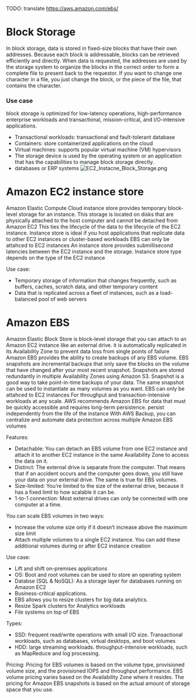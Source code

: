 TODO: translate
https://aws.amazon.com/ebs/

# Block Storage
In block storage, data is stored in fixed-size blocks that have their own addresses.
Because each block is addressable, blocks can be retrieved efficiently and directly.
When data is requested, the addresses are used by the storage system to organize the blocks in the correct order to form a complete file to present back to the requestor.
If you want to change one character in a file, you just change the block, or the piece of the file, that contains the character.

### Use case
block storage is optimized for low-latency operations, high-performance enterprise workloads and transactional, mission-critical, and I/O-intensive applications.
- Transactional workloads: transactional and fault-tolerant database
- Containers: store containerized applications on the cloud
- Virtual machines: supports popular virtual machine (VM) hypervisors
- The storage device is used by the operating system or an application that has the capabilities to manage block storage directly. 
- databases or ERP systems
![EC2_Instacne_Block_Storage.png](/img/EC2_Instacne_Block_Storage.png)

# Amazon EC2 instance store

Amazon Elastic Compute Cloud instance store provides temporary block-level storage for an instance.
This storage is located on disks that are physically attached to the host computer and cannot be detached from Amazon EC2
This ties the lifecycle of the data to the lifecycle of the EC2 instance.
Instance store is ideal if you host applications that replicate data to other EC2 instances or cluster-based workloads
EBS can only be attahced to EC2 instances
An instance store provides submillisecond latencies between the EC2 instance and the storage.
Instance store type depends on the type of the EC2 instance

Use case:
- Temporary storage of information that changes frequently, such as buffers, caches, scratch data, and other temporary content
- Data that is replicated across a fleet of instances, such as a load-balanced pool of web servers

# Amazon EBS
Amazon Elastic Block Store is block-level storage that you can attach to an Amazon EC2 instance like an external drive. 
it is automatically replicated in its Availability Zone to prevent data loss from single points of failure
Amazon EBS provides the ability to create backups of any EBS volume.
EBS snapshots are incremental backups that only save the blocks on the volume that have changed after your most recent snapshot. Snapshots are stored redundantly in multiple Availability Zones using Amazon S3. 
Snapshot is a good way to take point-in-time backups of your data. 
The same snapshot can be used to instantiate as many volumes as you want.
EBS can only be attahced to EC2 instances
For throughput and transaction-intensive workloads at any scale. 
AWS recommends Amazon EBS for data that must be quickly accessible and requires long-term persistence.
persist independently from the life of the instance
With AWS Backup, you can centralize and automate data protection across multiple Amazon EBS volumes

Features:
- Detachable: You can detach an EBS volume from one EC2 instance and attach it to another EC2 instance in the same Availability Zone to access the data on it.
- Distinct: The external drive is separate from the computer. That means that if an accident occurs and the computer goes down, you still have your data on your external drive. The same is true for EBS volumes.
- Size-limited: You’re limited to the size of the external drive, because it has a fixed limit to how scalable it can be.
- 1-to-1 connection: Most external drives can only be connected with one computer at a time. 

You can scale EBS volumes in two ways:
- Increase the volume size only if it doesn’t increase above the maximum size limit
- Attach multiple volumes to a single EC2 instance. You can add these additional volumes during or after EC2 instance creation

Use case:
- Lift and shift on-premises applications 
- OS: Boot and root volumes can be used to store an operating system
- Databse (SQL & NoSQL): As a storage layer for databases running on Amazon EC2
- Business-critical applications.
- EBS allows you to resize clusters for big data analytics.
- Resize Spark clusters for Analytics workloads
- File systems on top of EBS

Types:
- SSD: frequent read/write operations with small I/O size. Transactional workloads, such as databases, virtual desktops, and boot volumes 
- HDD: large streaming workloads. throughput-intensive workloads, such as MapReduce and log processing. 

Pricing:
Pricing for EBS volumes is based on the volume type, provisioned volume size, and the provisioned IOPS and throughput performance. EBS volume pricing varies based on the Availability Zone where it resides. The pricing for Amazon EBS snapshots is based on the actual amount of storage space that you use.
